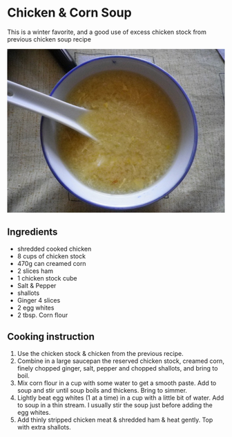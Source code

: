 # Chicken & Corn Soup

This is a winter favorite, and a good use of excess chicken stock from previous chicken soup recipe

![Chicken &amp; Corn Soup](../.gitbook/assets/chicken-and-corn-soup.jpg)

## Ingredients

* shredded cooked chicken
* 8 cups of chicken stock
* 470g can creamed corn
* 2 slices ham
* 1 chicken stock cube
* Salt & Pepper
* shallots
* Ginger 4 slices
* 2 egg whites
* 2 tbsp. Corn flour

## Cooking instruction

1. Use the chicken stock & chicken from the previous recipe.
2. Combine in a large saucepan the reserved chicken stock, creamed corn, finely chopped ginger, salt, pepper and chopped shallots, and bring to boil.
3. Mix corn flour in a cup with some water to get a smooth paste. Add to soup and stir until soup boils and thickens. Bring to simmer. 
4. Lightly beat egg whites \(1 at a time\) in a cup with a little bit of water.  Add to soup in a thin stream. I usually stir the soup just before adding the egg whites.
5. Add thinly stripped chicken meat & shredded ham & heat gently.  Top with extra shallots.

